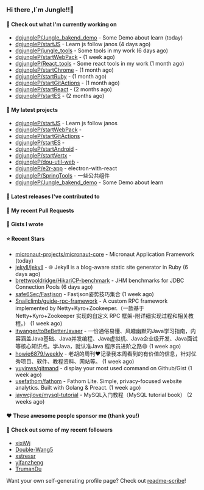 ### Hi there ,I`m Jungle!!👋

#### 👷 Check out what I'm currently working on

- [dgjungleP/Jungle_bakend_demo](https://github.com/dgjungleP/Jungle_bakend_demo) - Some Demo about learn (today)
- [dgjungleP/startJS](https://github.com/dgjungleP/startJS) - Learn js follow janos (4 days ago)
- [dgjungleP/jungle_tools](https://github.com/dgjungleP/jungle_tools) - Some tools in my work (6 days ago)
- [dgjungleP/startWebPack](https://github.com/dgjungleP/startWebPack) -  (1 week ago)
- [dgjungleP/React_tools](https://github.com/dgjungleP/React_tools) - Some react tools in my work (1 month ago)
- [dgjungleP/startChrome](https://github.com/dgjungleP/startChrome) -  (1 month ago)
- [dgjungleP/startRuby](https://github.com/dgjungleP/startRuby) -  (1 month ago)
- [dgjungleP/startGitActions](https://github.com/dgjungleP/startGitActions) -  (1 month ago)
- [dgjungleP/startReact](https://github.com/dgjungleP/startReact) -  (2 months ago)
- [dgjungleP/startES](https://github.com/dgjungleP/startES) -  (2 months ago)

#### 🌱 My latest projects

- [dgjungleP/startJS](https://github.com/dgjungleP/startJS) - Learn js follow janos
- [dgjungleP/startWebPack](https://github.com/dgjungleP/startWebPack) - 
- [dgjungleP/startGitActions](https://github.com/dgjungleP/startGitActions) - 
- [dgjungleP/startES](https://github.com/dgjungleP/startES) - 
- [dgjungleP/startAndroid](https://github.com/dgjungleP/startAndroid) - 
- [dgjungleP/startVertx](https://github.com/dgjungleP/startVertx) - 
- [dgjungleP/dou-util-web](https://github.com/dgjungleP/dou-util-web) - 
- [dgjungleP/e2r-app](https://github.com/dgjungleP/e2r-app) - electron-with-react
- [dgjungleP/SpringTools](https://github.com/dgjungleP/SpringTools) - 一些公共组件
- [dgjungleP/Jungle_bakend_demo](https://github.com/dgjungleP/Jungle_bakend_demo) - Some Demo about learn

#### 🔭 Latest releases I've contributed to


#### 🔨 My recent Pull Requests



#### 📓 Gists I wrote


#### ⭐ Recent Stars

- [micronaut-projects/micronaut-core](https://github.com/micronaut-projects/micronaut-core) - Micronaut Application Framework (today)
- [jekyll/jekyll](https://github.com/jekyll/jekyll) - :globe_with_meridians: Jekyll is a blog-aware static site generator in Ruby (6 days ago)
- [brettwooldridge/HikariCP-benchmark](https://github.com/brettwooldridge/HikariCP-benchmark) - JHM benchmarks for JDBC Connection Pools (6 days ago)
- [safe6Sec/Fastjson](https://github.com/safe6Sec/Fastjson) - Fastjson姿势技巧集合 (1 week ago)
- [Snailclimb/guide-rpc-framework](https://github.com/Snailclimb/guide-rpc-framework) - A custom RPC framework implemented by Netty&#43;Kyro&#43;Zookeeper.（一款基于 Netty&#43;Kyro&#43;Zookeeper 实现的自定义 RPC 框架-附详细实现过程和相关教程。） (1 week ago)
- [itwanger/toBeBetterJavaer](https://github.com/itwanger/toBeBetterJavaer) - 一份通俗易懂、风趣幽默的Java学习指南，内容涵盖Java基础、Java并发编程、Java虚拟机、Java企业级开发、Java面试等核心知识点。学Java，就认准Java 程序员进阶之路😄 (1 week ago)
- [howie6879/weekly](https://github.com/howie6879/weekly) - 老胡的周刊❤️记录我本周看到的有价值的信息，针对优秀项目、软件、教程资料、网站等。 (1 week ago)
- [yuyinws/gitmand](https://github.com/yuyinws/gitmand) - display your most used command on Github/Gist (1 week ago)
- [usefathom/fathom](https://github.com/usefathom/fathom) - Fathom Lite. Simple, privacy-focused website analytics. Built with Golang &amp; Preact. (1 week ago)
- [jaywcjlove/mysql-tutorial](https://github.com/jaywcjlove/mysql-tutorial) - MySQL入门教程（MySQL tutorial book） (2 weeks ago)

#### ❤️ These awesome people sponsor me (thank you!)


#### 👯 Check out some of my recent followers

- [xixiWj](https://github.com/xixiWj)
- [Double-Wang5](https://github.com/Double-Wang5)
- [xstressr](https://github.com/xstressr)
- [yifanzheng](https://github.com/yifanzheng)
- [TrumanDu](https://github.com/TrumanDu)

Want your own self-generating profile page? Check out [readme-scribe](https://github.com/muesli/readme-scribe)!
